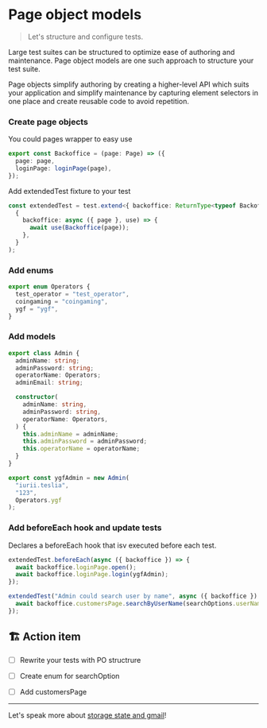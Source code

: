 # Page object models

> Let's structure and configure tests.

Large test suites can be structured to optimize ease of authoring and maintenance. Page object models are one such approach to structure your test suite.

Page objects simplify authoring by creating a higher-level API which suits your application and simplify maintenance by capturing element selectors in one place and create reusable code to avoid repetition.

### Create page objects

You could pages wrapper to easy use

```typescript
export const Backoffice = (page: Page) => ({
  page: page,
  loginPage: loginPage(page),
});
```

Add extendedTest fixture to your test

```typescript
const extendedTest = test.extend<{ backoffice: ReturnType<typeof Backoffice> }>(
  {
    backoffice: async ({ page }, use) => {
      await use(Backoffice(page));
    },
  }
);

```

### Add enums
```typescript
export enum Operators {
  test_operator = "test_operator",
  coingaming = "coingaming",
  ygf = "ygf",
}

```

### Add models
```typescript
export class Admin {
  adminName: string;
  adminPassword: string;
  operatorName: Operators;
  adminEmail: string;

  constructor(
    adminName: string,
    adminPassword: string,
    operatorName: Operators,
  ) {
    this.adminName = adminName;
    this.adminPassword = adminPassword;
    this.operatorName = operatorName;
  }
}

export const ygfAdmin = new Admin(
  "iurii.teslia",
  "123",
  Operators.ygf
);

```

### Add beforeEach hook and update tests
Declares a beforeEach hook that isv executed before each test.


```typescript
extendedTest.beforeEach(async ({ backoffice }) => {
  await backoffice.loginPage.open();
  await backoffice.loginPage.login(ygfAdmin);
});

extendedTest("Admin could search user by name", async ({ backoffice }) => {
  await backoffice.customersPage.searchByUserName(searchOptions.userName, "myrtice.gerlach")
});

```

## 🏗️ Action item

- [ ] Rewrite your tests with PO structrure 
- [ ] Create enum for searchOption
- [ ] Add customersPage


-----

Let's speak more about [storage state and gmail](./07-storage-gep-gmail.md)!
